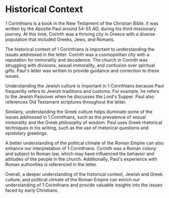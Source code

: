# Historical Context

1 Corinthians is a book in the New Testament of the Christian Bible. It was written by the Apostle Paul around 54-55 AD, during his third missionary journey. At this time, Corinth was a thriving city in Greece with a diverse population that included Greeks, Jews, and Romans.

The historical context of 1 Corinthians is important to understanding the issues addressed in the letter. Corinth was a cosmopolitan city with a reputation for immorality and decadence. The church in Corinth was struggling with divisions, sexual immorality, and confusion over spiritual gifts. Paul's letter was written to provide guidance and correction to these issues.

Understanding the Jewish culture is important in 1 Corinthians because Paul frequently refers to Jewish traditions and customs. For example, he refers to the Jewish Passover when he discusses the Lord's Supper. Paul also references Old Testament scriptures throughout the letter.

Similarly, understanding the Greek culture helps illuminate some of the issues addressed in 1 Corinthians, such as the prevalence of sexual immorality and the Greek philosophy of wisdom. Paul uses Greek rhetorical techniques in his writing, such as the use of rhetorical questions and epistolary greetings.

A better understanding of the political climate of the Roman Empire can also enhance our interpretation of 1 Corinthians. Corinth was a Roman colony and subject to Roman law, which may have influenced the behavior and attitudes of the people in the church. Additionally, Paul's experience with Roman authorities is referenced in the letter.

Overall, a deeper understanding of the historical context, Jewish and Greek culture, and political climate of the Roman Empire can enrich our understanding of 1 Corinthians and provide valuable insights into the issues faced by early Christians.

